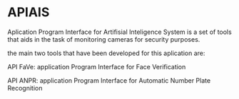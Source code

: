 # APIAIS

Aplication Program Interface for Artifisial Inteligence System is a set of tools that aids in the task of monitoring cameras for security purposes. 

the main two tools that have been developed for this aplication are:

API FaVe: application Program Interface for Face Verification

API ANPR: application Program Interface for Automatic Number Plate Recognition
